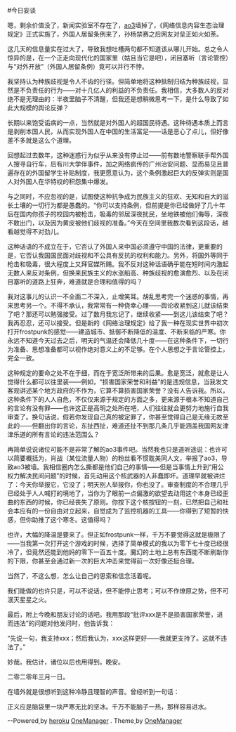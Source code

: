 #今日妄谈

嗯，剩余价值没了，新闻实验室不存在了，[ao3](https://ao3.org/)墙掉了，《网络信息内容生态治理规定》正式实施了，外国人居留条例来了，孙杨禁赛之后网友对垒正如火如荼。

这几天的信息量实在过大了，导致我想吐槽两句都不知道该从哪儿开始。总之令人惊异的是，在一个正走向现代化的国家里（姑且当它是吧），闭目塞听（言论管控）与“对外开放”（外国人居留条例）竟可以并行不悖。

我坚持认为种族歧视是令人不齿的行径。但简单地将这种抵制归结为种族歧视，显然是不负责任的行为——对十几亿人的利益的不负责任。我相信，大多数人的反对绝不是无理由的：半夜里脑子不清醒，但我还是想稍微思考一下，是什么导致了如此大规模的舆论反弹？

长期以来饱受诟病的一点，当然就是对外国人的超国民待遇。这种待遇本质上而言是剥削本国人民，从而实现外国人在中国的生活富足——话是恶心了点儿，但好像差不多就是这么个道理。

回想起过去数年，这种迷惑行为似乎从来没有停止过——前有数地警察联手帮外国人搜寻自行车，后有川大学伴事件，加之网络疯传的广州治安问题、显而易见且普遍存在的外国留学生补贴制度，我更愿意认为，这个条例激起巨大的反弹实则是国人对外国人在华特权的积怨集中爆发。

与之同时，不应忽视的是，试图使这种抗争成为民族主义的狂欢、无知和自大的滋长土壤的一切行为都是愚蠢的。“你可以支持条例，但前提是你已经做好了几十年后在国内你孩子的校园内被枪击，吸毒的邻居深夜扰民，坐地铁被他们侮辱，深夜不敢出门，以及因为黄皮被他们歧视的准备。”今天在空间里我数次看到这段话，越看越觉得不对劲儿。

这种话语的不成立在于，它否认了外国人来中国必须遵守中国的法律，更重要的是，它否认我国国民面对歧视和不公具有反抗的权利和能力。另外，将国外等同于枪击和吸毒，很大程度上又拜官媒所赐。我不反对这种话语确乎能在短时间内激起无数人来反对条例，但换来民族主义的水涨船高、种族歧视的愈演愈烈、以及在闭目塞听的道路上狂奔，难道就是合理和值得的吗？

我对这事儿的认识一不全面二不深入，止增笑耳。胡乱思考完一个迷惑的事情，再来思考另一个。不得不承认，我常常有一种侥幸心理——舆论收紧到这儿就该结束了吧？那还可以勉强接受。过了数月我忘记了，继续收紧——到这儿该结束了吧？我再忍忍，还可以接受。但是新的《网络治理规定》给了我一种在现实世界中初次打开frostpunk的感觉——建造城市、抵御不断降低的温度、不断来临的严寒。你永远不知道今天过去之后，明天的气温还会降低几十度——在这种条件下，一切行为准备、思想准备都可以视作绝对意义上的不足够。在个人思想之于言论管控上，完全一致。

这种规定的要命之处不在于细，而在于宽泛所带来的后果。愈是宽泛，就愈是让人觉得什么都可以往里装——例如，“损害国家荣誉和利益”的是违规信息，当我发文客观讲述某个地方政府的不作为，它算不算损害国家荣誉？没有人告诉我。所以，这种条件下的人人自危，不仅仅来源于规定的方面之多，更来源于根本不知道自己的言论有没有罪——也许这正是高明之处所在吧，人们往往就会更努力地施行自我审查了。换句话说，假若你发现自己真的被定罪了，你甚至觉得自己是无缘无故至此的——但翻出你的言论，东扯西扯，难道还扯不到那几条几乎能涵盖我国网友津津乐道的所有言论的违法范围么？

再简单说说诸位可能不是非常了解的ao3事件吧。当然我也只是道听途说：也许可以简要概括为，肖战（某位流量人物）的粉丝看不惯耽美同人文，举报了ao3，导致ao3被墙。我相信圈内怎么撕都是他们自己的事情——但是当事情上升到“用公权力解决民间问题”的时候，首先动用这个核武器的人非蠢即坏。道理早就被讲烂了：今天你举报它，它没了；明天别人举报你，你也没了。审查制度的不合理几乎已经处于人人喊打的境地了，当你为了眼前一点偏激的欲望去动用这个本身已经歪曲的东西的时候，你已经丧失了原则。你按下这个核按钮的一刻，已然把自己和社会本应有的一份自由对立起来，自觉成为了监控机器的工具——你得到了短暂的快感，但你助推了这个寒冬。这值得吗？

也许，大幅的降温是要来了。但正如frostpunk一样，千万不要觉得这就是极限了——当我第一次打开这个游戏的时候，选择了简单模式的我以为零下七十度已经很冷了，但竟然还能到他妈的零下一百五十度。魔幻的土地上总有东西能不断刷新你的下限，你甚至会通过新一次的巨大冲击来觉得前一次好像还挺合理。

当然了，不这么想，怎么让自己的思索和信念活着呢。

我们能做的也许只是，可以不说话，但不能停止思考；可以不作燎原之势，但不可泯灭星星之火。

最后，附上今晚和朋友讨论的话吧。我用那段“批评xxx是不是损害国家荣誉，进而违法”的问题对他发问时，他告诉我：

“先说一句，我支持xxx；然后我认为，xxx这样更好——我就更支持了。这就不违法了。”

妙哉。我估计，诸位以后也用得到。晚安。

二零二零年三月一日。

在墙外就是很想听到这种冷静且理智的声音。曾经听到一句话：

正义应是脑袋里一块严寒无比的坚冰。千万不能脑子一热，那样容易进水。



--Powered[ ](https://webto2.wixsite.com/website)by [heroku](https://www.heroku.com/) [OneManager](https://github.com/qkqpttgf/OneManager-php) . Theme[ ](https://webto2.wixsite.com/website)by [OneManager](https://github.com/qkqpttgf/OneManager-php) 
